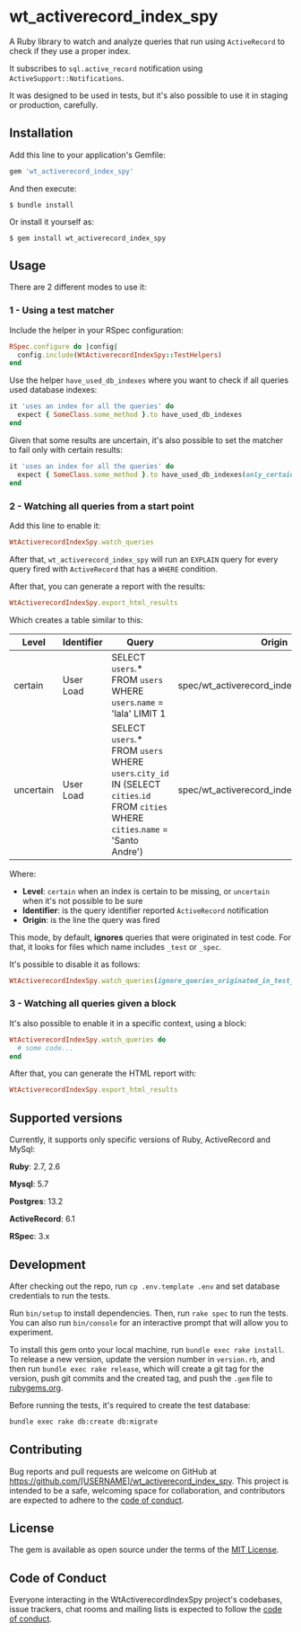 # wt_activerecord_index_spy

A Ruby library to watch and analyze queries that run using `ActiveRecord` to check
if they use a proper index.

It subscribes to `sql.active_record` notification using `ActiveSupport::Notifications`.

It was designed to be used in tests, but it's also possible to use it in
staging or production, carefully.

## Installation

Add this line to your application's Gemfile:

```ruby
gem 'wt_activerecord_index_spy'
```

And then execute:

    $ bundle install

Or install it yourself as:

    $ gem install wt_activerecord_index_spy

## Usage

There are 2 different modes to use it:

### 1 - Using a test matcher

Include the helper in your RSpec configuration:

```ruby
RSpec.configure do |config|
  config.include(WtActiverecordIndexSpy::TestHelpers)
end
```

Use the helper `have_used_db_indexes` where you want to check if all queries used database indexes:

```ruby
it 'uses an index for all the queries' do
  expect { SomeClass.some_method }.to have_used_db_indexes
end
```

Given that some results are uncertain, it's also possible to set the matcher to fail only with certain results:

```ruby
it 'uses an index for all the queries' do
  expect { SomeClass.some_method }.to have_used_db_indexes(only_certains: true)
end
```

### 2 - Watching all queries from a start point

Add this line to enable it:

```ruby
WtActiverecordIndexSpy.watch_queries
```

After that, `wt_activerecord_index_spy` will run an `EXPLAIN` query for every query
fired with `ActiveRecord` that has a `WHERE` condition.

After that, you can generate a report with the results:

```ruby
WtActiverecordIndexSpy.export_html_results
```

Which creates a table similar to this:

| Level | Identifier | Query | Origin |
| ----  | ---------- | ----- | ------ |
| certain | User Load | SELECT `users`.* FROM `users` WHERE `users`.`name` = 'lala' LIMIT 1  | spec/wt_activerecord_index_spy_spec.rb:162 |
| uncertain | User Load | SELECT `users`.* FROM `users` WHERE `users`.`city_id` IN (SELECT `cities`.`id` FROM `cities` WHERE `cities`.`name` = 'Santo Andre') | spec/wt_activerecord_index_spy_spec.rb:173 |

Where:
- **Level**: `certain` when an index is certain to be missing, or `uncertain` when it's not possible to be sure
- **Identifier**: is the query identifier reported `ActiveRecord` notification
- **Origin**: is the line the query was fired

This mode, by default, **ignores** queries that were originated in test code. For that, it looks for files which name includes `_test` or `_spec`.

It's possible to disable it as follows:

```ruby
WtActiverecordIndexSpy.watch_queries(ignore_queries_originated_in_test_code: false)
```

### 3 - Watching all queries given a block

It's also possible to enable it in a specific context, using a block:

```ruby
WtActiverecordIndexSpy.watch_queries do
  # some code...
end
```

After that, you can generate the HTML report with:

```ruby
WtActiverecordIndexSpy.export_html_results
```

## Supported versions

Currently, it supports only specific versions of Ruby, ActiveRecord and MySql:

**Ruby**: 2.7, 2.6

**Mysql**: 5.7

**Postgres**: 13.2

**ActiveRecord**: 6.1

**RSpec**: 3.x

## Development

After checking out the repo, run `cp .env.template .env` and set database credentials to run the tests.

Run `bin/setup` to install dependencies. Then, run `rake spec` to run the tests. You can also run `bin/console` for an interactive prompt that will allow you to experiment.

To install this gem onto your local machine, run `bundle exec rake install`. To release a new version, update the version number in `version.rb`, and then run `bundle exec rake release`, which will create a git tag for the version, push git commits and the created tag, and push the `.gem` file to [rubygems.org](https://rubygems.org).

Before running the tests, it's required to create the test database:

```bash
bundle exec rake db:create db:migrate
```

## Contributing

Bug reports and pull requests are welcome on GitHub at https://github.com/[USERNAME]/wt_activerecord_index_spy. This project is intended to be a safe, welcoming space for collaboration, and contributors are expected to adhere to the [code of conduct](https://github.com/[USERNAME]/wt_activerecord_index_spy/blob/main/CODE_OF_CONDUCT.md).

## License

The gem is available as open source under the terms of the [MIT License](https://opensource.org/licenses/MIT).

## Code of Conduct

Everyone interacting in the WtActiverecordIndexSpy project's codebases, issue trackers, chat rooms and mailing lists is expected to follow the [code of conduct](https://github.com/[USERNAME]/wt_activerecord_index_spy/blob/main/CODE_OF_CONDUCT.md).
